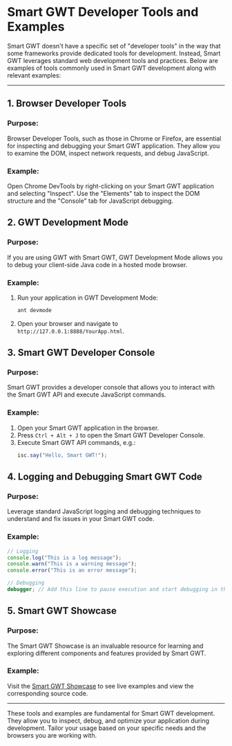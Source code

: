 
# Smart GWT Developer Tools and Examples

Smart GWT doesn't have a specific set of "developer tools" in the way that some frameworks provide dedicated tools for development. Instead, Smart GWT leverages standard web development tools and practices. Below are examples of tools commonly used in Smart GWT development along with relevant examples:

---

## 1. **Browser Developer Tools**

### Purpose:
Browser Developer Tools, such as those in Chrome or Firefox, are essential for inspecting and debugging your Smart GWT application. They allow you to examine the DOM, inspect network requests, and debug JavaScript.

### Example:
Open Chrome DevTools by right-clicking on your Smart GWT application and selecting "Inspect". Use the "Elements" tab to inspect the DOM structure and the "Console" tab for JavaScript debugging.

## 2. **GWT Development Mode**

### Purpose:
If you are using GWT with Smart GWT, GWT Development Mode allows you to debug your client-side Java code in a hosted mode browser.

### Example:
1. Run your application in GWT Development Mode:
   ```bash
   ant devmode
   ```
2. Open your browser and navigate to `http://127.0.0.1:8888/YourApp.html`.

## 3. **Smart GWT Developer Console**

### Purpose:
Smart GWT provides a developer console that allows you to interact with the Smart GWT API and execute JavaScript commands.

### Example:
1. Open your Smart GWT application in the browser.
2. Press `Ctrl + Alt + J` to open the Smart GWT Developer Console.
3. Execute Smart GWT API commands, e.g.:
   ```javascript
   isc.say("Hello, Smart GWT!");
   ```

## 4. **Logging and Debugging Smart GWT Code**

### Purpose:
Leverage standard JavaScript logging and debugging techniques to understand and fix issues in your Smart GWT code.

### Example:
```javascript
// Logging
console.log("This is a log message");
console.warn("This is a warning message");
console.error("This is an error message");

// Debugging
debugger; // Add this line to pause execution and start debugging in the browser's Developer Tools.
```

## 5. **Smart GWT Showcase**

### Purpose:
The Smart GWT Showcase is an invaluable resource for learning and exploring different components and features provided by Smart GWT.

### Example:
Visit the [Smart GWT Showcase](https://www.smartclient.com/smartgwt/showcase/) to see live examples and view the corresponding source code.

---

These tools and examples are fundamental for Smart GWT development. They allow you to inspect, debug, and optimize your application during development. Tailor your usage based on your specific needs and the browsers you are working with.